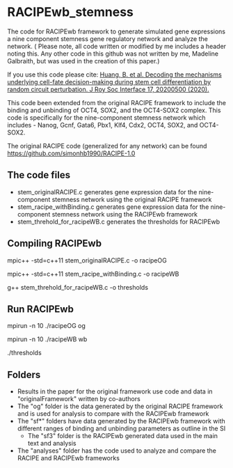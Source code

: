 # RACIPEwb_stemness
The code for RACIPEwb framework to generate simulated gene expressions a nine component stemness gene regulatory network and analyze the network. ( Please note, all code written or modified by me includes a header noting this. Any other code in this github was not written by me, Madeline Galbraith, but was used in the creation of this paper.)

If you use this code please cite: [Huang, B. et al. Decoding the mechanisms underlying cell-fate decision-making during stem cell differentiation by random circuit perturbation. J Roy Soc Interface 17, 20200500 (2020).](https://doi.org/10.1098/rsif.2020.0500)


This code been extended from the original RACIPE framework to include the binding and unbinding of OCT4, SOX2, and the OCT4-SOX2 complex. This code is specifically for the nine-component stemness network which includes - Nanog, Gcnf, Gata6, Pbx1, Klf4, Cdx2, OCT4, SOX2, and OCT4-SOX2.

The original RACIPE code (generalized for any network) can be found https://github.com/simonhb1990/RACIPE-1.0

## The code files
 + stem_originalRACIPE.c generates gene expression data for the nine-component stemness network using the original RACIPE framework
 + stem_racipe_withBinding.c generates gene expression data for the nine-component stemness network using the RACIPEwb framework
 + stem_threhold_for_racipeWB.c generates the thresholds for RACIPEwb

## Compiling RACIPEwb
mpic++ -std=c++11 stem_originalRACIPE.c -o racipeOG

mpic++ -std=c++11 stem_racipe_withBinding.c -o racipeWB

g++ stem_threhold_for_racipeWB.c -o thresholds

## Run RACIPEwb
mpirun -n 10 ./racipeOG og

mpirun -n 10 ./racipeWB wb

./thresholds 

## Folders
+ Results in the paper for the original framework use code and data in "originalFramework" written by co-authors
+ The "og" folder is the data generated by the original RACIPE framework and is used for analysis to compare with the RACIPEwb framework
+ The "sf*" folders have data generated by the RACIPEwb framework with different ranges of binding and unbinding parameters as outline in the SI
    * The "sf3" folder is the RACIPEwb generated data used in the main text and analysis
+ The "analyses" folder has the code used to analyze and compare the RACIPE and RACIPEwb frameworks

